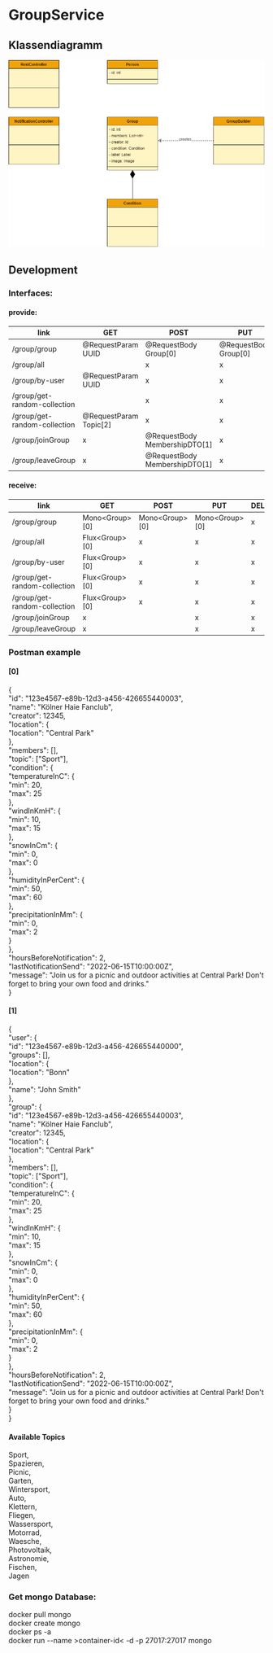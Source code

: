 # GroupService

## Klassendiagramm

![Klassendiagramm](https://github.com/Projektseminar2022/GroupService/blob/main/documentation/Klassendiagramm.drawio.png)

## Development

### Interfaces:

#### provide:
| link                         | GET                    | POST                          | PUT                   | DELETE             |
|------------------------------|------------------------|-------------------------------|-----------------------|--------------------|
| /group/group                 | @RequestParam UUID     | @RequestBody Group[0]         | @RequestBody Group[0] | @RequestParam UUID |
| /group/all                   |                        | x                             | x                     | x                  |
| /group/by-user               | @RequestParam UUID     | x                             | x                     | x                  |
| /group/get-random-collection |                        | x                             | x                     | x                  |
| /group/get-random-collection | @RequestParam Topic[2] | x                             | x                     | x                  |
| /group/joinGroup             | x                      | @RequestBody MembershipDTO[1] | x                     | x                  |
| /group/leaveGroup            | x                      | @RequestBody MembershipDTO[1] | x                     | x                  |

#### receive:
| link                         | GET              | POST             | PUT              | DELETE |
|------------------------------|------------------|------------------|------------------|--------|
| /group/group                 | Mono\<Group\>[0] | Mono\<Group\>[0] | Mono\<Group\>[0] | x      |
| /group/all                   | Flux\<Group\>[0] | x                | x                | x      |
| /group/by-user               | Flux\<Group\>[0] | x                | x                | x      |
| /group/get-random-collection | Flux\<Group\>[0] | x                | x                | x      |
| /group/get-random-collection | Flux\<Group\>[0] | x                | x                | x      |
| /group/joinGroup             | x                |                  | x                | x      |
| /group/leaveGroup            | x                |                  | x                | x      |


### Postman example
#### [0]
{  
"id": "123e4567-e89b-12d3-a456-426655440003",  
"name": "Kölner Haie Fanclub",  
"creator": 12345,  
"location": {  
"location": "Central Park"  
},  
"members": [],  
"topic": ["Sport"],  
"condition": {  
"temperatureInC": {  
"min": 20,  
"max": 25  
},  
"windInKmH": {  
"min": 10,  
"max": 15  
},  
"snowInCm": {  
"min": 0,  
"max": 0  
},  
"humidityInPerCent": {  
"min": 50,  
"max": 60  
},  
"precipitationInMm": {  
"min": 0,  
"max": 2  
}  
},  
"hoursBeforeNotification": 2,  
"lastNotificationSend": "2022-06-15T10:00:00Z",  
"message": "Join us for a picnic and outdoor activities at Central Park! Don't forget to bring your own food and drinks."  
}

#### [1]
{  
"user": {  
"id": "123e4567-e89b-12d3-a456-426655440000",  
"groups": [],  
"location": {  
"location": "Bonn"  
},  
"name": "John Smith"  
},  
"group": {    
"id": "123e4567-e89b-12d3-a456-426655440003",  
"name": "Kölner Haie Fanclub",  
"creator": 12345,  
"location": {  
"location": "Central Park"  
},  
"members": [],  
"topic": ["Sport"],  
"condition": {  
"temperatureInC": {  
"min": 20,  
"max": 25  
},  
"windInKmH": {  
"min": 10,  
"max": 15  
},  
"snowInCm": {  
"min": 0,  
"max": 0  
},  
"humidityInPerCent": {  
"min": 50,  
"max": 60  
},  
"precipitationInMm": {  
"min": 0,  
"max": 2  
}  
},  
"hoursBeforeNotification": 2,  
"lastNotificationSend": "2022-06-15T10:00:00Z",  
"message": "Join us for a picnic and outdoor activities at Central Park! Don't forget to bring your own food and drinks."  
}  
}  

#### Available Topics  
Sport,  
Spazieren,  
Picnic,  
Garten,  
Wintersport,  
Auto,  
Klettern,  
Fliegen,  
Wassersport,  
Motorrad,  
Waesche,  
Photovoltaik,  
Astronomie,  
Fischen,  
Jagen  

### Get mongo Database:  
docker pull mongo  
docker create mongo  
docker ps -a  
docker run --name >container-id< -d -p 27017:27017 mongo  

